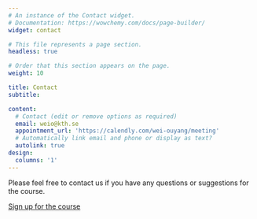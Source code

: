 ```yaml
---
# An instance of the Contact widget.
# Documentation: https://wowchemy.com/docs/page-builder/
widget: contact

# This file represents a page section.
headless: true

# Order that this section appears on the page.
weight: 10

title: Contact
subtitle:

content:
  # Contact (edit or remove options as required)
  email: weio@kth.se
  appointment_url: 'https://calendly.com/wei-ouyang/meeting'
  # Automatically link email and phone or display as text?
  autolink: true
design:
  columns: '1'
---
```

Please feel free to contact us if you have any questions or suggestions for the course.

[Sign up for the course](https://forms.gle/T8gtrsJL3nf1Dqwf6)